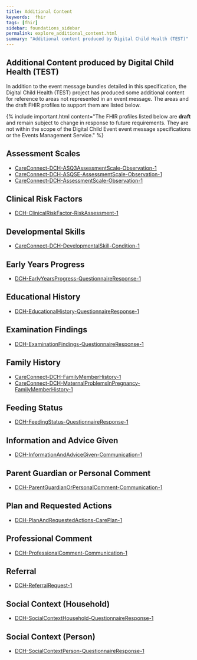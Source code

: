 ```yaml
---
title: Additional Content
keywords:  fhir
tags: [fhir]
sidebar: foundations_sidebar
permalink: explore_additional_content.html
summary: "Additional content produced by Digital Child Health (TEST)"
---
```


## Additional Content produced by Digital Child Health (TEST) ##
 
In addition to the event message bundles detailed in this specification, the Digital Child Health (TEST) project has produced some additional content for reference to areas not represented in an event message. The areas and the draft FHIR profiles to support them are listed below. 

{% include important.html content="The FHIR profiles listed below are **draft** and remain subject to change in response to future requirements. They are not within the scope of the Digital Child Event event message specifications or the Events Management Service." %}

## Assessment Scales ##

- [CareConnect-DCH-ASQ3AssessmentScale-Observation-1](https://fhir.nhs.uk/STU3/StructureDefinition/CareConnect-DCH-ASQ3AssessmentScale-Observation-1)
- [CareConnect-DCH-ASQSE-AssessmentScale-Observation-1](https://fhir.nhs.uk/STU3/StructureDefinition/CareConnect-DCH-ASQSE-AssessmentScale-Observation-1)
- [CareConnect-DCH-AssessmentScale-Observation-1](https://fhir.nhs.uk/STU3/StructureDefinition/CareConnect-DCH-AssessmentScale-Observation-1)

## Clinical Risk Factors ##

- [DCH-ClinicalRiskFactor-RiskAssessment-1](https://fhir.nhs.uk/STU3/StructureDefinition/DCH-ClinicalRiskFactor-RiskAssessment-1)

## Developmental Skills ##

- [CareConnect-DCH-DevelopmentalSkill-Condition-1](https://fhir.nhs.uk/STU3/StructureDefinition/CareConnect-DCH-DevelopmentalSkill-Condition-1)

## Early Years Progress ##

- [DCH-EarlyYearsProgress-QuestionnaireResponse-1](https://fhir.nhs.uk/STU3/StructureDefinition/DCH-EarlyYearsProgress-QuestionnaireResponse-1)

## Educational History  ##

- [DCH-EducationalHistory-QuestionnaireResponse-1](https://fhir.nhs.uk/STU3/StructureDefinition/DCH-EducationalHistory-QuestionnaireResponse-1)

## Examination Findings ##

- [DCH-ExaminationFindings-QuestionnaireResponse-1](https://fhir.nhs.uk/STU3/StructureDefinition/DCH-ExaminationFindings-QuestionnaireResponse-1)

## Family History ##

- [CareConnect-DCH-FamilyMemberHistory-1](https://fhir.nhs.uk/STU3/StructureDefinition/CareConnect-DCH-FamilyMemberHistory-1)
- [CareConnect-DCH-MaternalProblemsInPregnancy-FamilyMemberHistory-1](https://fhir.nhs.uk/STU3/StructureDefinition/CareConnect-DCH-MaternalProblemsInPregnancy-FamilyMemberHistory-1)

## Feeding Status ##

- [DCH-FeedingStatus-QuestionnaireResponse-1](https://fhir.nhs.uk/STU3/StructureDefinition/DCH-FeedingStatus-QuestionnaireResponse-1)

## Information and Advice Given ##

- [DCH-InformationAndAdviceGiven-Communication-1](https://fhir.nhs.uk/STU3/StructureDefinition/DCH-InformationAndAdviceGiven-Communication-1)

## Parent Guardian or Personal Comment ##

- [DCH-ParentGuardianOrPersonalComment-Communication-1](https://fhir.nhs.uk/STU3/StructureDefinition/DCH-ParentGuardianOrPersonalComment-Communication-1)

## Plan and Requested Actions ##

- [DCH-PlanAndRequestedActions-CarePlan-1](https://fhir.nhs.uk/STU3/StructureDefinition/DCH-PlanAndRequestedActions-CarePlan-1)

## Professional Comment ##

- [DCH-ProfessionalComment-Communication-1](https://fhir.nhs.uk/STU3/StructureDefinition/DCH-ProfessionalComment-Communication-1)

## Referral ##

- [DCH-ReferralRequest-1](https://fhir.nhs.uk/STU3/StructureDefinition/DCH-ReferralRequest-1)

## Social Context (Household) ##

- [DCH-SocialContextHousehold-QuestionnaireResponse-1](https://fhir.nhs.uk/STU3/StructureDefinition/DCH-SocialContextHousehold-QuestionnaireResponse-1)

## Social Context (Person) ##

- [DCH-SocialContextPerson-QuestionnaireResponse-1](https://fhir.nhs.uk/STU3/StructureDefinition/DCH-SocialContextPerson-QuestionnaireResponse-1)